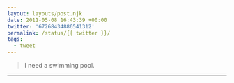 ```yaml
---
layout: layouts/post.njk
date: 2011-05-08 16:43:39 +00:00
twitter: '67268434886541312'
permalink: /status/{{ twitter }}/
tags: 
  - tweet
---
```


> I need a swimming pool.

---
